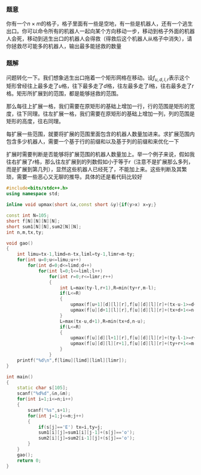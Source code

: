 ### 题意

你有一个$n\times m$的格子，格子里面有一些是空地，有一些是机器人，还有一个逃生出口。你可以命令所有的机器人一起向某个方向移动一步，移动到格子外面的机器人会死，移动到逃生出口的机器人会得救（得救后这个机器人从格子中消失），请你拯救尽可能多的机器人，输出最多能拯救的数量

### 题解

问题转化一下。我们想象逃生出口拖着一个矩形网格在移动。设$f_{u,d,l,r}$表示这个矩形曾经往上最多走了$u$格，往下最多走了$d$格，往左最多走了$l$格，往右最多走了$r$格。矩形所扩展到的范围，都是能够拯救的范围。

那么每往上扩展一格，我们需要在原矩形的基础上增加一行，行的范围是矩形的宽度，往下同理。往左扩展一格，我们需要在原矩形的基础上增加一列，列的范围是矩形的高度，往右同理。

每扩展一些范围，就要将扩展的范围里面包含的机器人数量加进来。求扩展范围内包含多少机器人，需要一个基于行的前缀和以及基于列的前缀和来优化一下

扩展时需要判断是否能够将扩展范围的机器人数量加上。举一个例子来说，假如我往右扩展了$r$格，那么往左扩展到的列数假如小于等于$r$（注意不是扩展那么多列，而是扩展到第几列），显然这些机器人已经死了，不能加上来。这些判断及其繁琐，需要一些恶心又无聊的推导。具体的还是看代码比较好

```cpp
#include<bits/stdc++.h>
using namespace std;

inline void upmax(short &x,const short &y){if(y>x) x=y;}

const int N=105;
short f[N][N][N][N];
short sum1[N][N],sum2[N][N];
int n,m,tx,ty;

void gao()
{
	int limu=tx-1,limd=n-tx,liml=ty-1,limr=m-ty;
	for(int u=0;u<=limu;u++)
		for(int d=0;d<=limd;d++)
			for(int l=0;l<=liml;l++)
				for(int r=0;r<=limr;r++)
				{
					int L=max(ty-l,r+1),R=min(ty+r,m-l);
					if(L<=R)
					{
						upmax(f[u+1][d][l][r],f[u][d][l][r]+(tx-u-1>=d+1?sum1[tx-u-1][R]-sum1[tx-u-1][L-1]:0));
						upmax(f[u][d+1][l][r],f[u][d][l][r]+(tx+d+1<=n-u?sum1[tx+d+1][R]-sum1[tx+d+1][L-1]:0));
					}
					L=max(tx-u,d+1),R=min(tx+d,n-u);
					if(L<=R)
					{
						upmax(f[u][d][l+1][r],f[u][d][l][r]+(ty-l-1>=r+1?sum2[R][ty-l-1]-sum2[L-1][ty-l-1]:0));
						upmax(f[u][d][l][r+1],f[u][d][l][r]+(ty+r+1<=m-l?sum2[R][ty+r+1]-sum2[L-1][ty+r+1]:0));
					}
				}
	printf("%d\n",f[limu][limd][liml][limr]);
}

int main()
{
	static char s[105];
	scanf("%d%d",&n,&m);
	for(int i=1;i<=n;i++)
	{
		scanf("%s",s+1);
		for(int j=1;j<=m;j++)
		{
			if(s[j]=='E') tx=i,ty=j;
			sum1[i][j]=sum1[i][j-1]+(s[j]=='o');
			sum2[i][j]=sum2[i-1][j]+(s[j]=='o');
		}
	}
	gao();
	return 0;
}
```